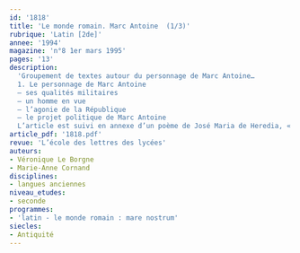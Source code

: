 ```yaml
---
id: '1818'
title: 'Le monde romain. Marc Antoine  (1/3)'
rubrique: 'Latin [2de]'
annee: '1994'
magazine: 'n°8 1er mars 1995'
pages: '13'
description: 
  'Groupement de textes autour du personnage de Marc Antoine…
  1. Le personnage de Marc Antoine
  – ses qualités militaires
  – un homme en vue
  – l’agonie de la République
  – le projet politique de Marc Antoine
  L’article est suivi en annexe d’un poème de José Maria de Heredia, « Soir de bataille » (« Les Trophées »), d’une chronologie de la vie de Marc Antoine et d’une bibliographie.'
article_pdf: '1818.pdf'
revue: 'L’école des lettres des lycées'
auteurs:
- Véronique Le Borgne
- Marie-Anne Cornand
disciplines:
- langues anciennes
niveau_etudes:
- seconde
programmes:
- 'latin - le monde romain : mare nostrum'
siecles:
- Antiquité
---
```

